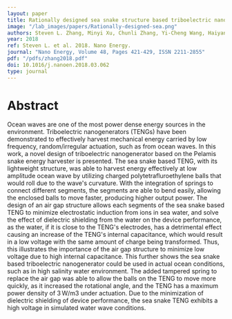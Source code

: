 ```yaml
---
layout: paper
title: Rationally designed sea snake structure based triboelectric nanogenerators for effectively and efficiently harvesting ocean wave energy with minimized water screening effect
image: "/lab_images/papers/Rationally-designed-sea.png"
authors: Steven L. Zhang, Minyi Xu, Chunli Zhang, Yi-Cheng Wang, Haiyang Zou, Xu He, Zhengjun Wang, Zhong Lin Wang
year: 2018
ref: Steven L. et al. 2018. Nano Energy.
journal: "Nano Energy, Volume 48, Pages 421-429, ISSN 2211-2855"
pdf: "/pdfs/zhang2018.pdf"
doi: 10.1016/j.nanoen.2018.03.062
type: journal
---
```


# Abstract

Ocean waves are one of the most power dense energy sources in the environment. Triboelectric nanogenerators (TENGs) have been demonstrated to effectively harvest mechanical energy carried by low frequency, random/irregular actuation, such as from ocean waves. In this work, a novel design of triboelectric nanogenerator based on the Pelamis snake energy harvester is presented. The sea snake based TENG, with its lightweight structure, was able to harvest energy effectively at low amplitude ocean wave by utilizing charged polytetrafluroethylene balls that would roll due to the wave's curvature. With the integration of springs to connect different segments, the segments are able to bend easily, allowing the enclosed balls to move faster, producing higher output power. The design of an air gap structure allows each segments of the sea snake based TENG to minimize electrostatic induction from ions in sea water, and solve the effect of dielectric shielding from the water on the device performance, as the water, if it is close to the TENG's electrodes, has a detrimental effect causing an increase of the TENG's internal capacitance, which would result in a low voltage with the same amount of charge being transformed. Thus, this illustrates the importance of the air gap structure to minimize low voltage due to high internal capacitance. This further shows the sea snake based triboelectric nanogenerator could be used in actual ocean conditions, such as in high salinity water environment. The added tampered spring to replace the air gap was able to allow the balls on the TENG to move more quickly, as it increased the rotational angle, and the TENG has a maximum power density of 3 W/m3 under actuation. Due to the minimization of dielectric shielding of device performance, the sea snake TENG exhibits a high voltage in simulated water wave conditions.